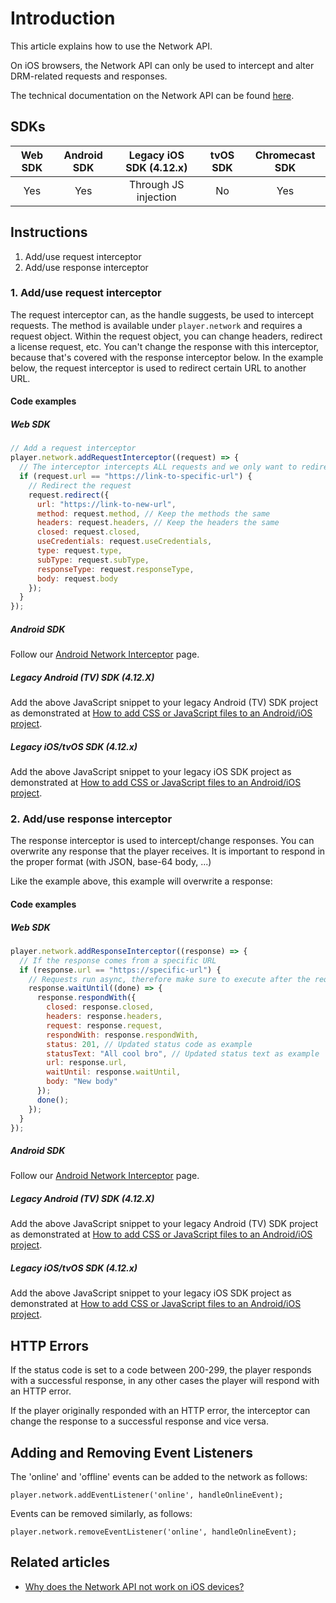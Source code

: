 # Introduction

This article explains how to use the Network API.

On iOS browsers, the Network API can only be used to intercept and alter DRM-related requests and responses.

The technical documentation on the Network API can be found [here](pathname:///theoplayer/v6/api-reference/web/interfaces/Network.html).

## SDKs

| Web SDK | Android SDK | Legacy iOS SDK (4.12.x) | tvOS SDK | Chromecast SDK |
| :-----: | :---------: | :---------------------: | :------: | :------------: |
|   Yes   |     Yes     |  Through JS injection   |    No    |      Yes       |

## Instructions

1. Add/use request interceptor
2. Add/use response interceptor

### 1. Add/use request interceptor

The request interceptor can, as the handle suggests, be used to intercept requests. The method is available under `player.network` and requires a request object. Within the request object, you can change headers, redirect a license request, etc. You can't change the response with this interceptor, because that's covered with the response interceptor below.
In the example below, the request interceptor is used to redirect certain URL to another URL.

#### Code examples

##### Web SDK

```js
// Add a request interceptor
player.network.addRequestInterceptor((request) => {
  // The interceptor intercepts ALL requests and we only want to redirect one specific url
  if (request.url == "https://link-to-specific-url") {
    // Redirect the request
    request.redirect({
      url: "https://link-to-new-url",
      method: request.method, // Keep the methods the same
      headers: request.headers, // Keep the headers the same
      closed: request.closed,
      useCredentials: request.useCredentials,
      type: request.type,
      subType: request.subType,
      responseType: request.responseType,
      body: request.body
    });
  }
});
```

##### Android SDK

Follow our [Android Network Interceptor](02-android-network-interceptor.md) page.

##### Legacy Android (TV) SDK (4.12.X)

Add the above JavaScript snippet to your legacy Android (TV) SDK project as demonstrated at [How to add CSS or JavaScript files to an Android/iOS project](../../../theoplayer_versioned_docs/version-v4/faq/01-how-to-add-css-or-javascript-files-to-android-ios.md).

##### Legacy iOS/tvOS SDK (4.12.x)

Add the above JavaScript snippet to your legacy iOS SDK project as demonstrated at [How to add CSS or JavaScript files to an Android/iOS project](../../../theoplayer_versioned_docs/version-v4/faq/01-how-to-add-css-or-javascript-files-to-android-ios.md).

### 2. Add/use response interceptor

The response interceptor is used to intercept/change responses. You can overwrite any response that the player receives. It is important to respond in the proper format (with JSON, base-64 body, ...)

Like the example above, this example will overwrite a response:

#### Code examples

##### Web SDK

```js
player.network.addResponseInterceptor((response) => {
  // If the response comes from a specific URL
  if (response.url == "https://specific-url") {
    // Requests run async, therefore make sure to execute after the request is finished
    response.waitUntil((done) => {
      response.respondWith({
        closed: response.closed,
        headers: response.headers,
        request: response.request,
        respondWith: response.respondWith,
        status: 201, // Updated status code as example
        statusText: "All cool bro", // Updated status text as example
        url: response.url,
        waitUntil: response.waitUntil,
        body: "New body"
      });
      done();
    });
  }
});
```

##### Android SDK

Follow our [Android Network Interceptor](02-android-network-interceptor.md) page.

##### Legacy Android (TV) SDK (4.12.X)

Add the above JavaScript snippet to your legacy Android (TV) SDK project as demonstrated at [How to add CSS or JavaScript files to an Android/iOS project](../../../theoplayer_versioned_docs/version-v4/faq/01-how-to-add-css-or-javascript-files-to-android-ios.md).

##### Legacy iOS/tvOS SDK (4.12.x)

Add the above JavaScript snippet to your legacy iOS SDK project as demonstrated at [How to add CSS or JavaScript files to an Android/iOS project](../../../theoplayer_versioned_docs/version-v4/faq/01-how-to-add-css-or-javascript-files-to-android-ios.md).

## HTTP Errors

If the status code is set to a code between 200-299, the player responds with a successful response, in any other cases the player will respond with an HTTP error.

If the player originally responded with an HTTP error, the interceptor can change the response to a successful response and vice versa.

## Adding and Removing Event Listeners

The 'online' and 'offline' events can be added to the network as follows:

`player.network.addEventListener('online', handleOnlineEvent);`

Events can be removed similarly, as follows:

`player.network.removeEventListener('online', handleOnlineEvent);`

## Related articles

- [Why does the Network API not work on iOS devices?](../../faq/05-why-does-network-api-not-work-on-ios-devices.md)
